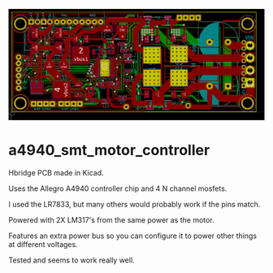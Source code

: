 ![alt text](https://raw.githubusercontent.com/keithlegg/a4940_smt_motor_controller/master/image/kicad1.jpg) 


# a4940_smt_motor_controller


Hbridge PCB made in Kicad. 

Uses the Allegro A4940 controller chip and 4 N channel mosfets. 

I used the LR7833, but many others would probably work if the pins match.

Powered with 2X LM317's from the same power as the motor. 

Features an extra power bus so you can configure it to power other things at different voltages. 

Tested and seems to work really well. 

